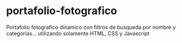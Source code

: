 # portafolio-fotografico
Portafolio fotografico dinamico con filtros de busqueda por nombre y categorias... utilizando solamente HTML, CSS y Javascript
